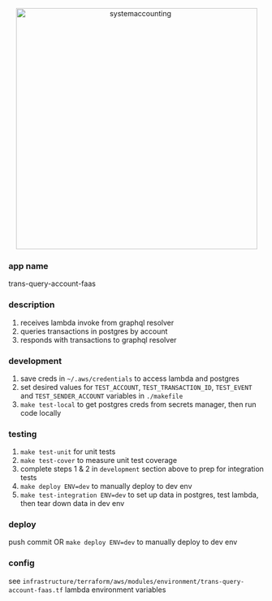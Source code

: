 <p align="center">
  <img width="475" alt="systemaccounting" src="https://user-images.githubusercontent.com/12200465/37568924-06f05d08-2a99-11e8-8891-60f373b33421.png">
</p>


### app name

trans-query-account-faas

### description

1. receives lambda invoke from graphql resolver
1. queries transactions in postgres by account
1. responds with transactions to graphql resolver

### development

1. save creds in `~/.aws/credentials` to access lambda and postgres
1. set desired values for `TEST_ACCOUNT`, `TEST_TRANSACTION_ID`, `TEST_EVENT` and `TEST_SENDER_ACCOUNT` variables in `./makefile`
1. `make test-local` to get postgres creds from secrets manager, then run code locally

### testing

1. `make test-unit` for unit tests
1. `make test-cover` to measure unit test coverage
1.  complete steps 1 & 2 in `development` section above to prep for integration tests
1. `make deploy ENV=dev` to manually deploy to dev env
1. `make test-integration ENV=dev` to set up data in postgres, test lambda, then tear down data in dev env

### deploy

push commit OR `make deploy ENV=dev` to manually deploy to dev env

### config
see `infrastructure/terraform/aws/modules/environment/trans-query-account-faas.tf` lambda environment variables